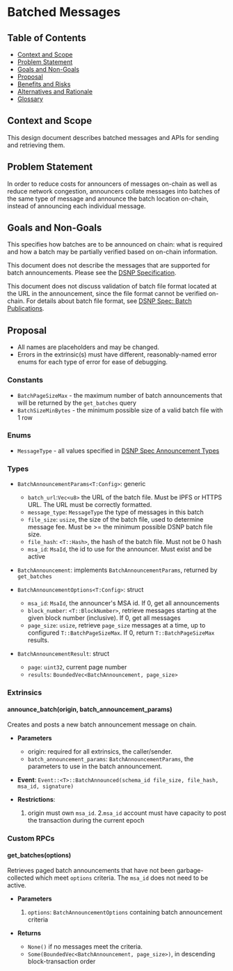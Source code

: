 # Batched Messages

## Table of Contents
* [Context and Scope](#context-and-scope)
* [Problem Statement](#problem-statement)
* [Goals and Non-Goals](#goals-and-non-goals)
* [Proposal](#proposal)
* [Benefits and Risks](#benefits-and-risks)
* [Alternatives and Rationale](#alternatives-and-rationale)
* [Glossary](#glossary)

## Context and Scope
This design document describes batched messages and APIs for sending and retrieving them.

## Problem Statement
In order to reduce costs for announcers of messages on-chain as well as reduce network congestion, announcers collate messages into batches of the same type of message and announce the batch location on-chain, instead of announcing each individual message.

## Goals and Non-Goals
This specifies how batches are to be announced on chain: what is required and how a batch may be partially verified based on on-chain information.

This document does not describe the messages that are supported for batch announcements. Please see the [DSNP Specification](https://spec.dsnp.org/).

This document does not discuss validation of batch file format located at the URL in the announcement, since
the file format cannot be verified on-chain. For details about batch file format, see [DSNP Spec: Batch Publications](https://spec.dsnp.org/DSNP/BatchPublications).

## Proposal
* All names are placeholders and may be changed.
* Errors in the extrinsic(s) must have different, reasonably-named error enums for each type of error for ease of debugging.

### Constants
* `BatchPageSizeMax` - the maximum number of batch announcements that will be returned by the `get_batches` query
* `BatchSizeMinBytes` - the minimum possible size of a valid batch file with 1 row

### Enums
* `MessageType` - all values specified in [DSNP Spec Announcement Types](https://spec.dsnp.org/DSNP/Announcements.html)

### Types
* `BatchAnnouncementParams<T:Config>`: generic
    * `batch_url`:`Vec<u8>` the URL of the batch file.  Must be IPFS or HTTPS URL. The URL must be correctly formatted.
    * `message_type`: `MessageType`  the type of messages in this batch
    * `file_size`: `usize`, the size of the batch file, used to determine message fee.  Must be &gt;= the minimum possible DSNP batch file size.
    * `file_hash`: `<T::Hash>`, the hash of the batch file. Must not be 0 hash
    * `msa_id`: `MsaId`, the id to use for the announcer.  Must exist and be active

* `BatchAnnouncement`: implements `BatchAnnouncementParams`, returned by `get_batches`

* `BatchAnnouncementOptions<T:Config>`: struct
    * `msa_id`:  `MsaId`, the announcer's MSA id.  If 0, get all announcements
    * `block_number`: `<T::BlockNumber>`, retrieve messages starting at the given block number (inclusive). If 0, get all messages
    * `page_size`: `usize`, retrieve `page_size` messages at a time, up to configured `T::BatchPageSizeMax`. If 0, return `T::BatchPageSizeMax` results.

* `BatchAnnouncementResult`: struct
    * `page`: `uint32`, current page number
    * `results`: `BoundedVec<BatchAnnouncement, page_size>`


### Extrinsics
#### announce_batch(origin, batch_announcement_params)
Creates and posts a new batch announcement message on chain.

* **Parameters**
  * origin:  required for all extrinsics, the caller/sender.
  * `batch_announcement_params`: `BatchAnnouncementParams`, the parameters to use in the batch announcement.

* **Event**:  `Event::<T>::BatchAnnounced(schema_id file_size, file_hash, msa_id, signature)`
* **Restrictions**:
  1. origin must own `msa_id`.
  2.`msa_id` account must have capacity to post the transaction during the current epoch

### Custom RPCs

#### get_batches(options)
Retrieves paged batch announcements that have not been garbage-collected which meet `options` criteria.  The `msa_id` does not need to be active.

* **Parameters**
  1. `options`: `BatchAnnouncementOptions` containing batch announcement criteria

* **Returns**
  * `None()` if no messages meet the criteria.
  * `Some(BoundedVec<BatchAnnouncement, page_size>)`, in descending block-transaction order


